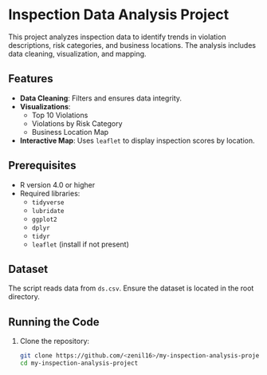 # Inspection Data Analysis Project

This project analyzes inspection data to identify trends in violation descriptions, risk categories, and business locations. The analysis includes data cleaning, visualization, and mapping.

## Features
- **Data Cleaning**: Filters and ensures data integrity.
- **Visualizations**:
  - Top 10 Violations
  - Violations by Risk Category
  - Business Location Map
- **Interactive Map**: Uses `leaflet` to display inspection scores by location.

## Prerequisites
- R version 4.0 or higher
- Required libraries:
  - `tidyverse`
  - `lubridate`
  - `ggplot2`
  - `dplyr`
  - `tidyr`
  - `leaflet` (install if not present)

## Dataset
The script reads data from `ds.csv`. Ensure the dataset is located in the root directory.

## Running the Code
1. Clone the repository:
   ```bash
   git clone https://github.com/<zenil16>/my-inspection-analysis-project.git
   cd my-inspection-analysis-project
